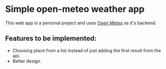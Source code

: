 # Simple open-meteo weather app

This web app is a personal project and uses [Open Meteo](https://open-meteo.com) as it's backend.

## Features to be implemented:

-   Choosing place from a list instead of just adding the first result from the api.
-   Better design.
